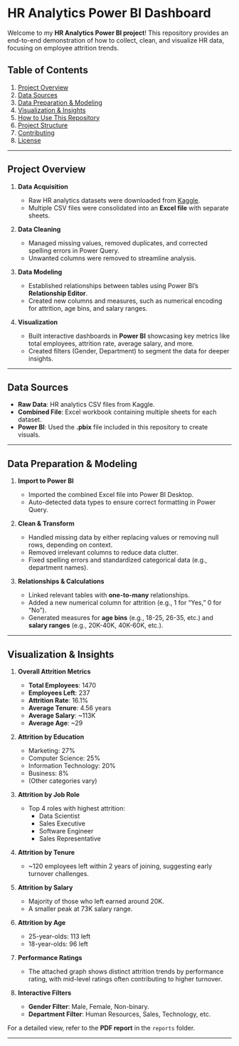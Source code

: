 # HR Analytics Power BI Dashboard

Welcome to my **HR Analytics Power BI project**! This repository provides an end-to-end demonstration of how to collect, clean, and visualize HR data, focusing on employee attrition trends.

## Table of Contents
1. [Project Overview](#project-overview)  
2. [Data Sources](#data-sources)  
3. [Data Preparation & Modeling](#data-preparation--modeling)  
4. [Visualization & Insights](#visualization--insights)  
5. [How to Use This Repository](#how-to-use-this-repository)  
6. [Project Structure](#project-structure)  
7. [Contributing](#contributing)  
8. [License](#license)

---

## Project Overview
1. **Data Acquisition**  
   - Raw HR analytics datasets were downloaded from [Kaggle](https://www.kaggle.com/).  
   - Multiple CSV files were consolidated into an **Excel file** with separate sheets.

2. **Data Cleaning**  
   - Managed missing values, removed duplicates, and corrected spelling errors in Power Query.  
   - Unwanted columns were removed to streamline analysis.

3. **Data Modeling**  
   - Established relationships between tables using Power BI’s **Relationship Editor**.  
   - Created new columns and measures, such as numerical encoding for attrition, age bins, and salary ranges.

4. **Visualization**  
   - Built interactive dashboards in **Power BI** showcasing key metrics like total employees, attrition rate, average salary, and more.  
   - Created filters (Gender, Department) to segment the data for deeper insights.

---

## Data Sources
- **Raw Data**: HR analytics CSV files from Kaggle.  
- **Combined File**: Excel workbook containing multiple sheets for each dataset.  
- **Power BI**: Used the **.pbix** file included in this repository to create visuals.

---

## Data Preparation & Modeling
1. **Import to Power BI**  
   - Imported the combined Excel file into Power BI Desktop.  
   - Auto-detected data types to ensure correct formatting in Power Query.

2. **Clean & Transform**  
   - Handled missing data by either replacing values or removing null rows, depending on context.  
   - Removed irrelevant columns to reduce data clutter.  
   - Fixed spelling errors and standardized categorical data (e.g., department names).

3. **Relationships & Calculations**  
   - Linked relevant tables with **one-to-many** relationships.  
   - Added a new numerical column for attrition (e.g., 1 for “Yes,” 0 for “No”).  
   - Generated measures for **age bins** (e.g., 18-25, 26-35, etc.) and **salary ranges** (e.g., 20K-40K, 40K-60K, etc.).

---

## Visualization & Insights
1. **Overall Attrition Metrics**  
   - **Total Employees**: 1470  
   - **Employees Left**: 237  
   - **Attrition Rate**: 16.1%  
   - **Average Tenure**: 4.56 years  
   - **Average Salary**: ~113K  
   - **Average Age**: ~29

2. **Attrition by Education**  
   - Marketing: 27%  
   - Computer Science: 25%  
   - Information Technology: 20%  
   - Business: 8%  
   - (Other categories vary)

3. **Attrition by Job Role**  
   - Top 4 roles with highest attrition:
     - Data Scientist  
     - Sales Executive  
     - Software Engineer  
     - Sales Representative  

4. **Attrition by Tenure**  
   - ~120 employees left within 2 years of joining, suggesting early turnover challenges.

5. **Attrition by Salary**  
   - Majority of those who left earned around 20K.  
   - A smaller peak at 73K salary range.

6. **Attrition by Age**  
   - 25-year-olds: 113 left  
   - 18-year-olds: 96 left

7. **Performance Ratings**  
   - The attached graph shows distinct attrition trends by performance rating, with mid-level ratings often contributing to higher turnover.

8. **Interactive Filters**  
   - **Gender Filter**: Male, Female, Non-binary.  
   - **Department Filter**: Human Resources, Sales, Technology, etc.

For a detailed view, refer to the **PDF report** in the `reports` folder.

---


